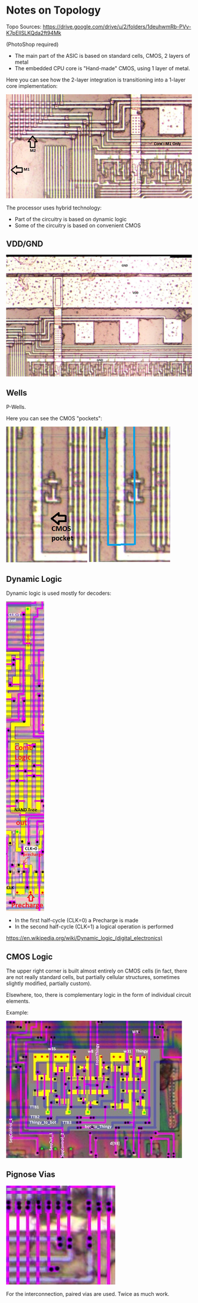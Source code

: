 # Notes on Topology

Topo Sources: https://drive.google.com/drive/u/2/folders/1deuhwmRb-PVv-K7pEllSLKQda2ft94Mk

(PhotoShop required)

- The main part of the ASIC is based on standard cells, CMOS, 2 layers of metal
- The embedded CPU core is "Hand-made" CMOS, using 1 layer of metal.

Here you can see how the 2-layer integration is transitioning into a 1-layer core implementation:

![core_m1_only](/imgstore/core_m1_only.png)

The processor uses hybrid technology:
- Part of the circuitry is based on dynamic logic
- Some of the circuitry is based on convenient CMOS

## VDD/GND

![power](/imgstore/power.jpg)

## Wells

P-Wells.

Here you can see the CMOS "pockets":

![pocket](/imgstore/pocket.png)

## Dynamic Logic

Dynamic logic is used mostly for decoders:

![dynamic](/imgstore/dynamic.png)

- In the first half-cycle (CLK=0) a Precharge is made
- In the second half-cycle (CLK=1) a logical operation is performed

https://en.wikipedia.org/wiki/Dynamic_logic_(digital_electronics)

## CMOS Logic

The upper right corner is built almost entirely on CMOS cells (in fact, there are not really standard cells, but partially cellular structures, sometimes slightly modified, partially custom).

Elsewhere, too, there is complementary logic in the form of individual circuit elements.

Example:

![thingy](/imgstore/thingy.jpg)

## Pignose Vias

![pignose](/imgstore/pignose.png)

For the interconnection, paired vias are used. Twice as much work.

